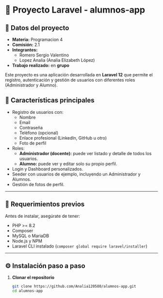 # 📌 Proyecto Laravel - alumnos-app  
## 🏫 Datos del proyecto

- **Materia:** Programacion 4
- **Comisión:** 2.1
- **Integrantes:**  
  - Romero Sergio Valentino 
  - Lopez Analia (Analia Elizabeth López)  
- **Trabajo realizado:** en **grupo** 

Este proyecto es una aplicación desarrollada en **Laravel 12** que permite el registro, autenticación y gestión de usuarios con diferentes roles (Administrador y Alumno).  

## 🚀 Características principales
- Registro de usuarios con:
  - Nombre
  - Email
  - Contraseña
  - Teléfono (opcional)
  - Enlace profesional (LinkedIn, GitHub u otro)
  - Foto de perfil
- Roles:
  - **Administrador (docente):** puede ver listado y detalle de todos los usuarios.
  - **Alumno:** puede ver y editar solo su propio perfil.
- Login y Dashboard personalizados.
- Seeder con usuarios de ejemplo, incluyendo un Administrador y Alumnos.
- Gestión de fotos de perfil.

---

## 📂 Requerimientos previos

Antes de instalar, asegúrate de tener:
- PHP >= 8.2
- Composer
- MySQL o MariaDB
- Node.js y NPM
- Laravel CLI instalado (`composer global require laravel/installer`)

---

## ⚙️ Instalación paso a paso

1. **Clonar el repositorio**
   ```bash
   git clone https://github.com/Analia120580/alumnos-app.git
   cd alumnos-app

